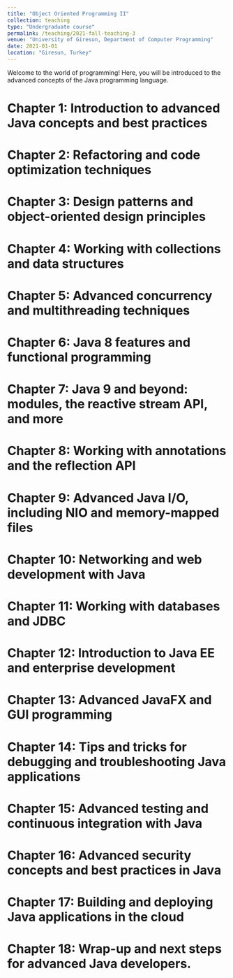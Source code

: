 ```yaml
---
title: "Object Oriented Programming II"
collection: teaching
type: "Undergraduate course"
permalink: /teaching/2021-fall-teaching-3
venue: "University of Giresun, Department of Computer Programming"
date: 2021-01-01
location: "Giresun, Turkey"
---
```


Welcome to the world of programming! Here, you will be introduced to the advanced concepts of the Java programming language. 

Chapter 1: Introduction to advanced Java concepts and best practices
======

Chapter 2: Refactoring and code optimization techniques
======

Chapter 3: Design patterns and object-oriented design principles
======

Chapter 4: Working with collections and data structures
======

Chapter 5: Advanced concurrency and multithreading techniques
======

Chapter 6: Java 8 features and functional programming
======

Chapter 7: Java 9 and beyond: modules, the reactive stream API, and more
======

Chapter 8: Working with annotations and the reflection API
======

Chapter 9: Advanced Java I/O, including NIO and memory-mapped files
======

Chapter 10: Networking and web development with Java
======

Chapter 11: Working with databases and JDBC
======

Chapter 12: Introduction to Java EE and enterprise development
======

Chapter 13: Advanced JavaFX and GUI programming
======

Chapter 14: Tips and tricks for debugging and troubleshooting Java applications
======

Chapter 15: Advanced testing and continuous integration with Java
======

Chapter 16: Advanced security concepts and best practices in Java
======

Chapter 17: Building and deploying Java applications in the cloud
======

Chapter 18: Wrap-up and next steps for advanced Java developers.
======

